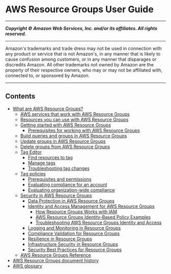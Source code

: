# AWS Resource Groups User Guide

-----
*****Copyright &copy; Amazon Web Services, Inc. and/or its affiliates. All rights reserved.*****

-----
Amazon's trademarks and trade dress may not be used in 
     connection with any product or service that is not Amazon's, 
     in any manner that is likely to cause confusion among customers, 
     or in any manner that disparages or discredits Amazon. All other 
     trademarks not owned by Amazon are the property of their respective
     owners, who may or may not be affiliated with, connected to, or 
     sponsored by Amazon.

-----
## Contents
+ [What are AWS Resource Groups?](welcome.md)
   + [AWS services that work with AWS Resource Groups](integrated-services-list.md)
   + [Resources you can use with AWS Resource Groups](supported-resources.md)
   + [Getting started with AWS Resource Groups](gettingstarted.md)
      + [Prerequisites for working with AWS Resource Groups](gettingstarted-prereqs.md)
   + [Build queries and groups in AWS Resource Groups](gettingstarted-query.md)
   + [Update groups in AWS Resource Groups](updating-resource-groups.md)
   + [Delete groups from AWS Resource Groups](deleting-resource-groups.md)
   + [Tag Editor](tag-editor.md)
      + [Find resources to tag](find-resources-to-tag.md)
      + [Manage tags](tagging-resources.md)
      + [Troubleshooting tag changes](troubleshooting-tags.md)
   + [Tag policies](tag-policies-arg.md)
      + [Prerequisites and permissions](tag-policies-prereqs.md)
      + [Evaluating compliance for an account](tag-policies-arg-finding-noncompliant-tags.md)
      + [Evaluating organization-wide compliance](tag-policies-arg-evaluating-org-wide-compliance.md)
   + [Security in AWS Resource Groups](security.md)
      + [Data Protection in AWS Resource Groups](security_data-protection.md)
      + [Identity and Access Management for AWS Resource Groups](security-iam.md)
         + [How Resource Groups Works with IAM](security_iam_service-with-iam.md)
         + [AWS Resource Groups Identity-Based Policy Examples](security_iam_id-based-policy-examples.md)
         + [Troubleshooting AWS Resource Groups Identity and Access](security_iam_troubleshoot.md)
      + [Logging and Monitoring in Resource Groups](security_logging-monitoring.md)
      + [Compliance Validation for Resource Groups](security_compliance.md)
      + [Resilience in Resource Groups](security_resilience.md)
      + [Infrastructure Security in Resource Groups](security_infrastructure.md)
      + [Security Best Practices for Resource Groups](security_best-practices.md)
   + [AWS Resource Groups Reference](reference_available-policies.md)
+ [AWS Resource Groups document history](doc-history.md)
+ [AWS glossary](glossary.md)